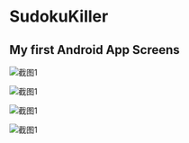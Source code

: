 SudokuKiller
============
My first Android App
Screens
--------
![截图1](http://sudokukiller.qiniudn.com/1.png?imageView2/0/w/801)

![截图1](http://sudokukiller.qiniudn.com/2.png?imageView2/0/w/801)

![截图1](http://sudokukiller.qiniudn.com/3.png?imageView2/0/w/801)

![截图1](http://sudokukiller.qiniudn.com/4.png?imageView2/0/w/801)
